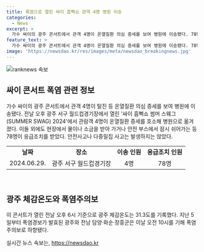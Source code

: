 ```yaml
---
title: 폭염으로 열린 싸이 흠뻑쇼 관객 4명 병원 이송
categories:
  - News
excerpt: >
  가수 싸이의 광주 콘서트에서 관객 4명이 온열질환 의심 증세를 보여 병원에 이송됐다. 78명이 응급조치를 받았지만 안전사고는 발생하지 않았다. 폭염주의보가 내려진 가운데 체감온도 31.3도의 상황에서 공연이 진행되어 이에 대한 논란이 일고 있다. 
feature_text: >
  가수 싸이의 광주 콘서트에서 관객 4명이 온열질환 의심 증세를 보여 병원에 이송됐다. 78명이 응급조치를 받았지만 안전사고는 발생하지 않았다. 폭염주의보가 내려진 가운데 체감온도 31.3도의 상황에서 공연이 진행되어 이에 대한 논란이 일고 있다. 
image: 'https://newsdao.kr/res/images/meta/newsdao_breakingnews.jpg'
---
```


<p><img src="https://newsdao.kr/res/images/meta/newsdao_breakingnews.jpg" alt="ranknews 속보" /></p>

<h2 data-ke-size="size26">싸이 콘서트 폭염 관련 정보</h2>

<p data-ke-size="size16">가수 싸이의 광주 콘서트에서 관객 4명이 탈진 등 온열질환 의심 증세를 보여 병원에 이송됐다. 전날 오후 광주 서구 월드컵경기장에서 열린 '싸이 흠뻑쇼 썸머 스웨그(SUMMER SWAG) 2024'에서 관람객 4명이 온열질환 증세를 호소해 병원으로 옮겨졌다. 이들 외에도 현장에서 물이나 소금을 받아 가거나 안전 부스에서 잠시 쉬어가는 등 78명이 응급조치를 받았다. 안전사고나 다중밀집 사고는 발생하지는 않았다.</p>

<table>
  <tr>
    <td style="text-align: center; height: 17px;"><b>날짜</b></td>
    <td style="text-align: center; height: 17px;"><b>장소</b></td>
    <td style="text-align: center; height: 17px;"><b>이송 인원</b></td>
    <td style="text-align: center; height: 17px;"><b>응급조치 인원</b></td>
  </tr>
  <tr>
    <td style="text-align: center; height: 17px;">2024.06.29.</td>
    <td style="text-align: center; height: 17px;">광주 서구 월드컵경기장</td>
    <td style="text-align: center; height: 17px;">4명</td>
    <td style="text-align: center; height: 17px;">78명</td>
  </tr>
</table>

<p data-ke-size="size16">&nbsp;</p>

<h2 data-ke-size="size26">광주 체감온도와 폭염주의보</h2>

<p data-ke-size="size16">이 콘서트가 열린 전날 오후 6시 기준으로 광주 체감온도는 31.3도를 기록했다. 지난 5일부터 폭염경보가 발효된 광주와 전남 담양·화순·장흥군은 이날 오전 10시를 기해 폭염주의보로 하향됐다.</p>
실시간 뉴스 속보는, <a href="https://newsdao.kr" rel="dofollow">https://newsdao.kr</a>


